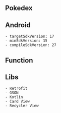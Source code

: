 Pokedex
---------------------------------------

**Android**
---------------------------------------
    - targetSdkVersion: 17
    - minSdkVersion: 15
    - compileSdkVersion: 27
**Function**
---------------------------------------
   
**Libs**
---------------------------------------
    - Retrofit
    - GSON
    - Kotlin
    - Card View
    - Recycler View
